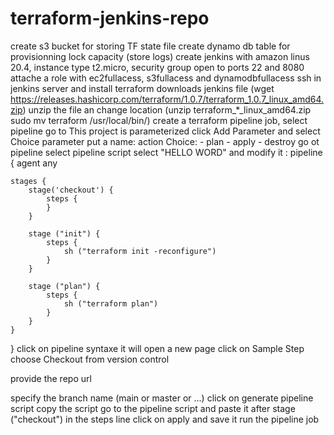 # terraform-jenkins-repo

create s3 bucket for storing TF state file
create dynamo db table for provisionning lock capacity (store logs)
create jenkins with amazon linus 20.4, instance type t2.micro, security group open to ports 22 and 8080
attache a role with ec2fullacess, s3fullacess and dynamodbfullacess
ssh in jenkins server and install terraform 
downloads jenkins file  (wget https://releases.hashicorp.com/terraform/1.0.7/terraform_1.0.7_linux_amd64.zip)
unzip the file an change location (unzip terraform_*_linux_amd64.zip
sudo mv terraform /usr/local/bin/)
create a terraform pipeline job, select pipeline 
go to This project is parameterized click
Add Parameter and select Choice parameter
put a name: action
Choice: - plan
        - apply
        - destroy
go ot pipeline
select pipeline script
select "HELLO WORD"
and modify it : pipeline {
    agent any

    stages {
        stage('checkout') {
            steps {
            }
        }
        
        stage ("init") {
            steps {
                sh ("terraform init -reconfigure")
            }
        }
        
        stage ("plan") {
            steps {
                sh ("terraform plan")
            }
        }
    }
}
click on pipeline syntaxe
it will open a new page
click on Sample Step
choose Checkout from version control

provide the repo url

specify the branch name (main or master or ...)
click on generate pipeline script
copy the script
go to the pipeline script and paste it after stage ("checkout") in the steps line
click on apply and save it
run the pipeline job


